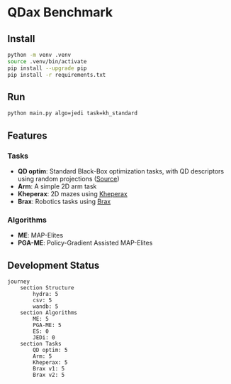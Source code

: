 # QDax Benchmark

## Install

```bash
python -m venv .venv
source .venv/bin/activate
pip install --upgrade pip
pip install -r requirements.txt
```

## Run

```bash
python main.py algo=jedi task=kh_standard
```  

## Features

### Tasks

- **QD optim**: Standard Black-Box optimization tasks, with QD descriptors using random projections ([Source](https://github.com/maxencefaldor/learned-qd/blob/main/learned_qd/tasks/bbob_fn.py))
- **Arm**: A simple 2D arm task
- **Kheperax**: 2D mazes using [Kheperax](https://github.com/adaptive-intelligent-robotics/Kheperax)
- **Brax**: Robotics tasks using [Brax](https://github.com/google/brax)

### Algorithms

- **ME**: MAP-Elites 
- **PGA-ME**: Policy-Gradient Assisted MAP-Elites 

## Development Status

```mermaid
journey
    section Structure
        hydra: 5
        csv: 5
        wandb: 5
    section Algorithms
        ME: 5
        PGA-ME: 5
        ES: 0
        JEDi: 0
    section Tasks
        QD optim: 5
        Arm: 5
        Kheperax: 5
        Brax v1: 5
        Brax v2: 5
```

